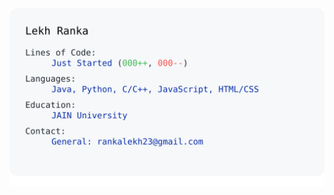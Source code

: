 <a href="https://github.com/23lekh/LekhRanka">
    <picture>
      <source media="(prefers-color-scheme: dark)" srcset="https://raw.githubusercontent.com/23lekh/23lekh/refs/heads/main/dark_mode.svg">
      <img alt="Lekh's GitHub Profile" src="https://raw.githubusercontent.com/23lekh/23lekh/refs/heads/main/white_mode.svg">
    </picture>
  </a>
